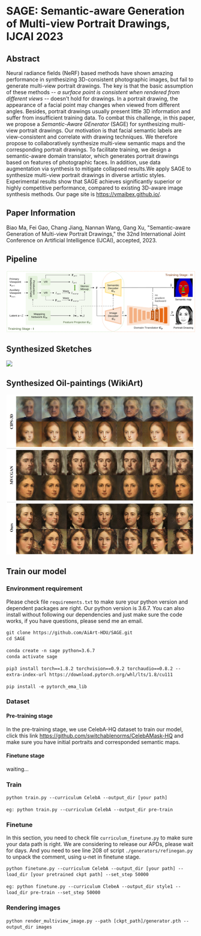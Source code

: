 # SAGE: Semantic-aware Generation of Multi-view Portrait Drawings, IJCAI 2023 

## Abstract
Neural radiance fields (NeRF) based methods have shown amazing performance in synthesizing 3D-consistent photographic images, but fail to generate multi-view portrait drawings. The key is that the basic assumption of these methods -- *a surface point is consistent when rendered from different views* -- doesn't hold for drawings. In a portrait drawing, the appearance of a facial point may changes when viewed from different angles. Besides, portrait drawings usually present little 3D information and suffer from insufficient training data. To combat this challenge, in this paper, we propose a *Semantic-Aware GEnerator* (SAGE) for synthesizing multi-view portrait drawings. Our motivation is that facial semantic labels are view-consistent and correlate with drawing techniques. We therefore propose to collaboratively synthesize multi-view semantic maps and the corresponding portrait drawings. To facilitate training, we design a semantic-aware domain translator, which generates portrait drawings based on features of photographic faces. In addition, use data augmentation via synthesis to mitigate collapsed results.We apply SAGE to synthesize multi-view portrait drawings in diverse artistic styles. Experimental results show that SAGE achieves significantly superior or highly competitive performance, compared to existing 3D-aware image synthesis methods. Our page site is https://vmaibex.github.io/. 

## Paper Information

Biao Ma, Fei Gao, Chang Jiang, Nannan Wang, Gang Xu, "Semantic-aware Generation of Multi-view Portrait Drawings," the 32nd International Joint Conference on Artificial Intelligence (IJCAI), accepted, 2023.

## Pipeline

![](./assets/fig-pipeline.png)

## Synthesized Sketches

![](./assets/fig-sketch.png)


## Synthesized Oil-paintings (WikiArt)

![](./assets/fig-wikiart.png)

## Train our model
### Environment requirement
Please check file ```requirements.txt``` to make sure your python version and dependent packages are right. Our python version is 3.6.7. You can also install without following our dependencies and just make sure the code works, if you have questions, please send me an email.
```
git clone https://github.com/AiArt-HDU/SAGE.git
cd SAGE

conda create -n sage python=3.6.7
conda activate sage

pip3 install torch==1.8.2 torchvision==0.9.2 torchaudio==0.8.2 --extra-index-url https://download.pytorch.org/whl/lts/1.8/cu111

pip install -e pytorch_ema_lib
```

### Dataset
#### Pre-training stage
In the pre-training stage, we use CelebA-HQ dataset to train our model, click this link https://github.com/switchablenorms/CelebAMask-HQ and make sure you have initial portraits and corresponded semantic maps.
#### Finetune stage
waiting...

### Train
```
python train.py --curriculum CelebA --output_dir [your path]

eg: python train.py --curriculum CelebA --output_dir pre-train
```

### Finetune
In this section, you need to check file ```curriculum_finetune.py``` to make sure your data path is right. We are considering to release our APDs, please wait for days. And you need to see line 208 of script ```./generators/refinegan.py``` to unpack the comment, using u-net in finetune stage.
```
python finetune.py --curriculum CelebA --output_dir [your path] --load_dir [your pretrained ckpt path] --set_step 50000

eg: python finetune.py --curriculum ClebeA --output_dir style1 --load_dir pre-train --set_step 50000
```

### Rendering images
```
python render_multiview_image.py --path [ckpt_path]/generator.pth --output_dir images
```